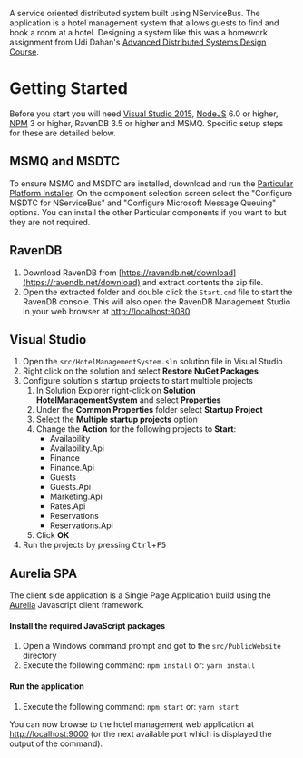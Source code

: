 A service oriented distributed system built using NServiceBus.  The application is a hotel management system that allows guests to find and book a room at a hotel.  Designing a system like this was a homework assignment from Udi Dahan's [Advanced Distributed Systems Design Course](https://particular.net/adsd "Advanced Distributed Systems Design Course").

# Getting Started

Before you start you will need [Visual Studio 2015](https://www.visualstudio.com/downloads/ "Visual Studio 2015"), [NodeJS](https://nodejs.org "NodeJS") 6.0 or higher, [NPM](https://www.npmjs.com/ "NPM") 3 or higher, RavenDB 3.5 or higher and MSMQ.  Specific setup steps for these are detailed below.

## MSMQ and MSDTC

To ensure MSMQ and MSDTC are installed, download and run the [Particular Platform Installer](https://particular.net/start-platform-download).  On the component selection screen select the "Configure MSDTC for NServiceBus" and "Configure Microsoft Message Queuing" options.  You can install the other Particular components if you want to but they are not required.

## RavenDB

1. Download RavenDB from [https://ravendb.net/download](https://ravendb.net/download) and extract contents the zip file.
1. Open the extracted folder and double click the `Start.cmd` file to start the RavenDB console.  This will also open the RavenDB Management Studio in your web browser at [http://localhost:8080](http://localhost:8080).

## Visual Studio
1. Open the `src/HotelManagementSystem.sln` solution file in Visual Studio
1. Right click on the solution and select **Restore NuGet Packages**
1. Configure solution's startup projects to start multiple projects
	1. In Solution Explorer right-click on **Solution HotelManagementSystem** and select **Properties**
	1. Under the **Common Properties** folder select **Startup Project**
	1. Select the **Multiple startup projects** option
	1. Change the **Action** for the following projects to **Start**:
		- Availability
		- Availability.Api
		- Finance
		- Finance.Api
		- Guests
		- Guests.Api
		- Marketing.Api
		- Rates.Api
		- Reservations
		- Reservations.Api
	1. Click **OK**
1. Run the projects by pressing <kbd>Ctrl</kbd>+<kbd>F5</kbd>

## Aurelia SPA
The client side application is a Single Page Application build using the [Aurelia](http://aurelia.io/) Javascript client framework.

#### Install the required JavaScript packages

1. Open a Windows command prompt and got to the `src/PublicWebsite` directory
1. Execute the following command: `npm install` or: `yarn install`


#### Run the application

1. Execute the following command: `npm start` or: `yarn start`

You can now browse to the hotel management web application at [http://localhost:9000](http://localhost:9000 "http://localhost:9000") (or the next available port which is displayed the output of the command).
